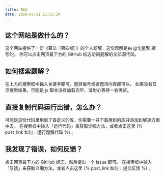 ```yaml
---
title: 帮助
date: 2018-05-31 11:55:24
---
```


## 这个网站是做什么的？

这个网站提供了一份《算法（第四版）》的个人题解，这份题解是由 @沈星繁 撰写的。
你可以点击网页最下方的 GitHub 标志访问题解的全部源代码。

## 如何搜索题解？

在上方的搜索框中输入关键字即可，题目编号或者题目内容都可以。
如果没有显示搜索结果，可能是 js 脚本没有加载完毕，请耐心等待一会再试。

## 直接复制代码运行出错，怎么办？

可能是这份代码里用到了自定义的库，你需要一并下载用到的库并添加到解决方案中去。
在搜索框中输入「运行代码」来获取详细方法，或者点击这里 {% post_link  如何：运行题解代码 %} 。

## 我发现了错误，如何反馈？

点击网页最下方的 GitHub 标志，然后提出一个 Issue 即可。
在搜索框中输入「反馈」来获取详细方法，或者点击这里 {% post_link 如何：提交反馈 %} 。

